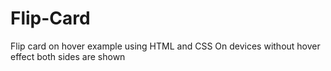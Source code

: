 # Flip-Card
Flip card on hover example using HTML and CSS
On devices without hover effect both sides are shown
